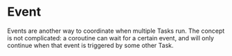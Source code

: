 # Event

Events are another way to coordinate when multiple Tasks run. The concept is not complicated: a coroutine can wait for a certain event, and will only continue when that event is triggered by some other Task.
